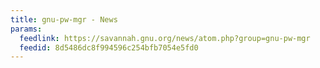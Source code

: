 ```yaml
---
title: gnu-pw-mgr - News
params:
  feedlink: https://savannah.gnu.org/news/atom.php?group=gnu-pw-mgr
  feedid: 8d5486dc8f994596c254bfb7054e5fd0
---
```

